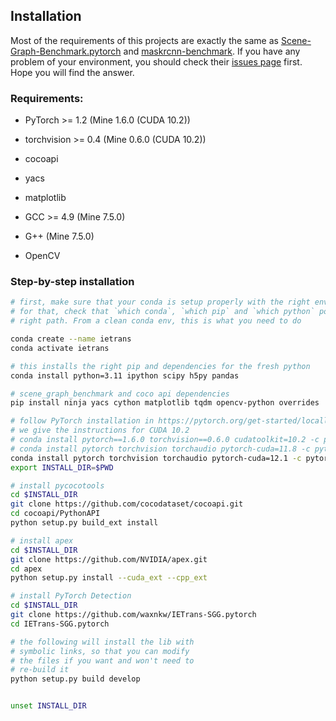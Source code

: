 ## Installation

Most of the requirements of this projects are exactly the same as [Scene-Graph-Benchmark.pytorch](https://github.com/KaihuaTang/Scene-Graph-Benchmark.pytorch) and [maskrcnn-benchmark](https://github.com/facebookresearch/maskrcnn-benchmark). If you have any problem of your environment, you should check their [issues page](https://github.com/facebookresearch/maskrcnn-benchmark/issues) first. Hope you will find the answer.

### Requirements:
- PyTorch >= 1.2 (Mine 1.6.0 (CUDA 10.2))

- torchvision >= 0.4 (Mine 0.6.0 (CUDA 10.2))

- cocoapi

- yacs

- matplotlib

- GCC >= 4.9 (Mine 7.5.0)

- G++ (Mine 7.5.0)

- OpenCV


### Step-by-step installation

```bash
# first, make sure that your conda is setup properly with the right environment
# for that, check that `which conda`, `which pip` and `which python` points to the
# right path. From a clean conda env, this is what you need to do

conda create --name ietrans
conda activate ietrans

# this installs the right pip and dependencies for the fresh python
conda install python=3.11 ipython scipy h5py pandas

# scene_graph_benchmark and coco api dependencies
pip install ninja yacs cython matplotlib tqdm opencv-python overrides

# follow PyTorch installation in https://pytorch.org/get-started/locally/
# we give the instructions for CUDA 10.2
# conda install pytorch==1.6.0 torchvision==0.6.0 cudatoolkit=10.2 -c pytorch
# conda install pytorch torchvision torchaudio pytorch-cuda=11.8 -c pytorch -c nvidia
conda install pytorch torchvision torchaudio pytorch-cuda=12.1 -c pytorch -c nvidia
export INSTALL_DIR=$PWD

# install pycocotools
cd $INSTALL_DIR
git clone https://github.com/cocodataset/cocoapi.git
cd cocoapi/PythonAPI
python setup.py build_ext install

# install apex
cd $INSTALL_DIR
git clone https://github.com/NVIDIA/apex.git
cd apex
python setup.py install --cuda_ext --cpp_ext

# install PyTorch Detection
cd $INSTALL_DIR
git clone https://github.com/waxnkw/IETrans-SGG.pytorch
cd IETrans-SGG.pytorch

# the following will install the lib with
# symbolic links, so that you can modify
# the files if you want and won't need to
# re-build it
python setup.py build develop


unset INSTALL_DIR


```